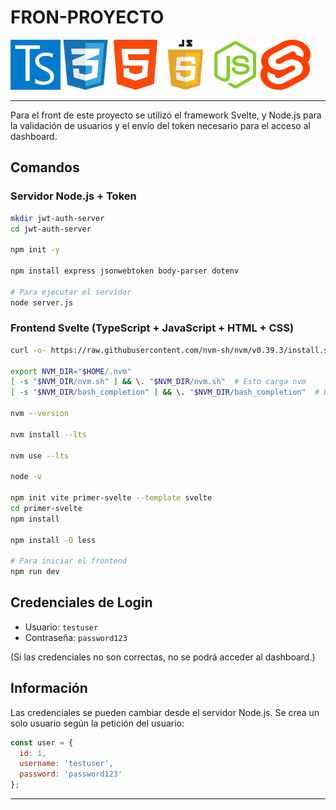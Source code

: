 #                   **FRON-PROYECTO**
<img src="logos/Ts.bmp" alt="Descripción de la imagen" width="80" height="80"><img src="logos/css.png" alt="Descripción de la imagen" width="80" height="80"><img src="logos/html.png" alt="Descripción de la imagen" width="80" height="80"><img src="logos/javascript.webp" alt="Descripción de la imagen" width="80" height="80"><img src="logos/node.webp" alt="Descripción de la imagen" width="80" height="80"><img src="logos/svelte.png" alt="Descripción de la imagen" width="80" height="80">








---

Para el front de este proyecto se utilizó el framework Svelte, y Node.js para la validación de usuarios y el envío del token necesario para el acceso al dashboard.

## Comandos



### Servidor Node.js + Token

```bash
mkdir jwt-auth-server
cd jwt-auth-server

npm init -y

npm install express jsonwebtoken body-parser dotenv

# Para ejecutar el servidor
node server.js
```

### Frontend Svelte (TypeScript + JavaScript + HTML + CSS)

```bash
curl -o- https://raw.githubusercontent.com/nvm-sh/nvm/v0.39.3/install.sh | bash

export NVM_DIR="$HOME/.nvm"
[ -s "$NVM_DIR/nvm.sh" ] && \. "$NVM_DIR/nvm.sh"  # Esto carga nvm
[ -s "$NVM_DIR/bash_completion" ] && \. "$NVM_DIR/bash_completion"  # Esto carga la finalización de bash para nvm

nvm --version

nvm install --lts

nvm use --lts

node -v

npm init vite primer-svelte --template svelte
cd primer-svelte
npm install

npm install -D less

# Para iniciar el frontend
npm run dev
```

## Credenciales de Login

- Usuario: `testuser`
- Contraseña: `password123`

(Si las credenciales no son correctas, no se podrá acceder al dashboard.)

## Información

Las credenciales se pueden cambiar desde el servidor Node.js. Se crea un solo usuario según la petición del usuario:

```js
const user = {
  id: 1,
  username: 'testuser',
  password: 'password123'
};
```

---

